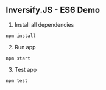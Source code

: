 ## Inversify.JS - ES6 Demo

1. Install all dependencies
```
npm install
```

2. Run app
```
npm start
```

3. Test app
```
npm test
```